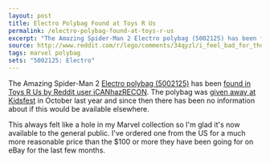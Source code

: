 ```yaml
---
layout: post
title: Electro Polybag Found at Toys R Us
permalink: /electro-polybag-found-at-toys-r-us
excerpt: "The Amazing Spider-Man 2 Electro polybag (5002125) has been found in Toys R Us by Reddit user iCANhazRECON"
source: http://www.reddit.com/r/lego/comments/34qyzl/i_feel_bad_for_those_who_spent_100_on_their/
tags: marvel polybag
sets: "5002125: Electro"
---
```


The Amazing Spider-Man 2 [Electro polybag (5002125)](http://brickset.com/sets/5002125-1/Electro) has been [found in Toys R Us by Reddit user iCANhazRECON](http://www.reddit.com/r/lego/comments/34qyzl/i_feel_bad_for_those_who_spent_100_on_their/). The polybag was [given away at Kidsfest](http://brickset.com/article/12615/amazing-spider-man-2-electro-polybag-found) in October last year and since then there has been no information about if this would be available elsewhere.

This always felt like a hole in my Marvel collection so I'm glad it's now available to the general public. I've ordered one from the US for a much more reasonable price than the $100 or more they have been going for on eBay for the last few months.